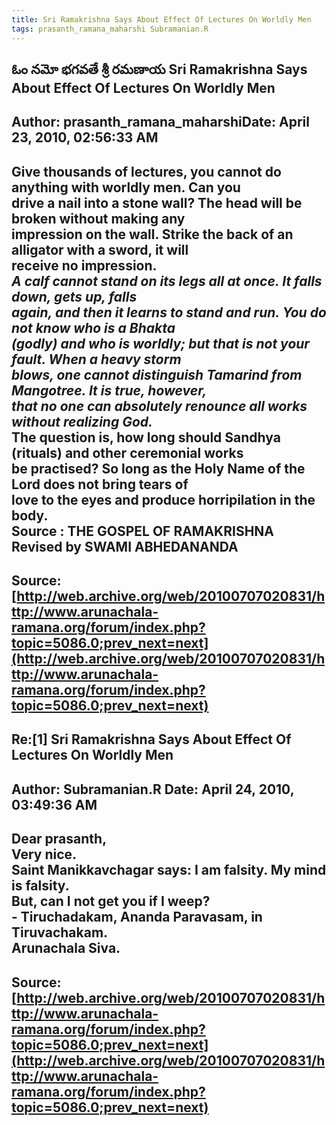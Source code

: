 ```yaml
--- 
title: Sri Ramakrishna Says About Effect Of Lectures On Worldly Men   
tags: prasanth_ramana_maharshi Subramanian.R  
---  
```

## ఓం నమో భగవతే శ్రీ రమణాయ Sri Ramakrishna Says About Effect Of Lectures On Worldly Men  
Author: prasanth_ramana_maharshiDate: April 23, 2010, 02:56:33 AM  
---  
**Give thousands of lectures, you cannot do anything with worldly men. Can you  
drive a nail into a stone wall? The head will be broken without making any  
impression on the wall. Strike the back of an alligator with a sword, it will  
receive no impression.**   
 _A calf cannot stand on its legs all at once. It falls down, gets up, falls  
again, and then it learns to stand and run. You do not know who is a Bhakta  
(godly) and who is worldly; but that is not your fault. When a heavy storm  
blows, one cannot distinguish Tamarind from Mangotree. It is true, however,  
that no one can absolutely renounce all works without realizing God._   
The question is, how long should Sandhya (rituals) and other ceremonial works  
be practised? So long as the Holy Name of the Lord does not bring tears of  
love to the eyes and produce horripilation in the body.   
**Source** : THE GOSPEL OF RAMAKRISHNA Revised by SWAMI ABHEDANANDA
 ---  
Source:[http://web.archive.org/web/20100707020831/http://www.arunachala-ramana.org/forum/index.php?topic=5086.0;prev_next=next](http://web.archive.org/web/20100707020831/http://www.arunachala-ramana.org/forum/index.php?topic=5086.0;prev_next=next)   
---  

## Re:[1] Sri Ramakrishna Says About Effect Of Lectures On Worldly Men  
Author: Subramanian.R       Date: April 24, 2010, 03:49:36 AM  
---  
Dear prasanth,   
Very nice.   
Saint Manikkavchagar says: I am falsity. My mind is falsity.   
But, can I not get you if I weep?   
 \- Tiruchadakam, Ananda Paravasam, in Tiruvachakam.   
Arunachala Siva.
 ---  
Source:[http://web.archive.org/web/20100707020831/http://www.arunachala-ramana.org/forum/index.php?topic=5086.0;prev_next=next](http://web.archive.org/web/20100707020831/http://www.arunachala-ramana.org/forum/index.php?topic=5086.0;prev_next=next)   
---  


